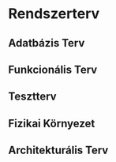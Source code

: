 # Rendszerterv


## Adatbázis Terv



## Funkcionális Terv



## Tesztterv



## Fizikai Környezet



## Architekturális Terv

